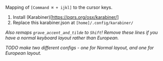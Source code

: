 Mapping of `[Command ⌘ + ijkl]` to the cursor keys.

1. Install (Karabiner)[https://pqrs.org/osx/karabiner/]
1. Replace this karabiner.json at `[home]/.config/karabiner/`

*Also remaps `grave_accent_and_tilde` to `Shift`! Remove these lines if you have a normal keyboard layout rather than European.*

*TODO make two different configs - one for Normal layout, and one for European layout.*
